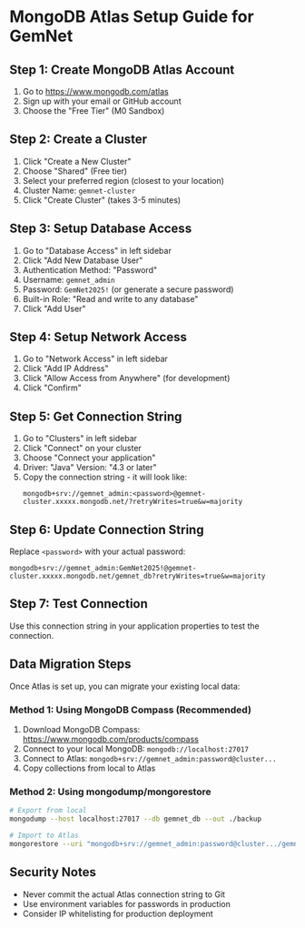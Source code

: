 # MongoDB Atlas Setup Guide for GemNet

## Step 1: Create MongoDB Atlas Account

1. Go to https://www.mongodb.com/atlas
2. Sign up with your email or GitHub account
3. Choose the "Free Tier" (M0 Sandbox)

## Step 2: Create a Cluster

1. Click "Create a New Cluster"
2. Choose "Shared" (Free tier)
3. Select your preferred region (closest to your location)
4. Cluster Name: `gemnet-cluster`
5. Click "Create Cluster" (takes 3-5 minutes)

## Step 3: Setup Database Access

1. Go to "Database Access" in left sidebar
2. Click "Add New Database User"
3. Authentication Method: "Password"
4. Username: `gemnet_admin`
5. Password: `GemNet2025!` (or generate a secure password)
6. Built-in Role: "Read and write to any database"
7. Click "Add User"

## Step 4: Setup Network Access

1. Go to "Network Access" in left sidebar
2. Click "Add IP Address"
3. Click "Allow Access from Anywhere" (for development)
4. Click "Confirm"

## Step 5: Get Connection String

1. Go to "Clusters" in left sidebar
2. Click "Connect" on your cluster
3. Choose "Connect your application"
4. Driver: "Java" Version: "4.3 or later"
5. Copy the connection string - it will look like:
   ```
   mongodb+srv://gemnet_admin:<password>@gemnet-cluster.xxxxx.mongodb.net/?retryWrites=true&w=majority
   ```

## Step 6: Update Connection String

Replace `<password>` with your actual password:
```
mongodb+srv://gemnet_admin:GemNet2025!@gemnet-cluster.xxxxx.mongodb.net/gemnet_db?retryWrites=true&w=majority
```

## Step 7: Test Connection

Use this connection string in your application properties to test the connection.

## Data Migration Steps

Once Atlas is set up, you can migrate your existing local data:

### Method 1: Using MongoDB Compass (Recommended)
1. Download MongoDB Compass: https://www.mongodb.com/products/compass
2. Connect to your local MongoDB: `mongodb://localhost:27017`
3. Connect to Atlas: `mongodb+srv://gemnet_admin:password@cluster...`
4. Copy collections from local to Atlas

### Method 2: Using mongodump/mongorestore
```bash
# Export from local
mongodump --host localhost:27017 --db gemnet_db --out ./backup

# Import to Atlas
mongorestore --uri "mongodb+srv://gemnet_admin:password@cluster.../gemnet_db" ./backup/gemnet_db
```

## Security Notes

- Never commit the actual Atlas connection string to Git
- Use environment variables for passwords in production
- Consider IP whitelisting for production deployment